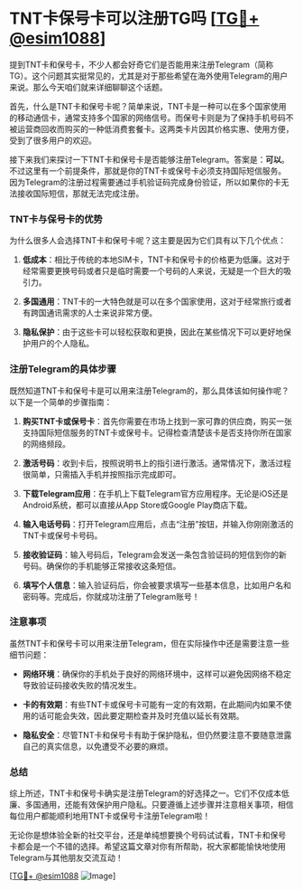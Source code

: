 # TNT卡保号卡可以注册TG吗 [[TG💪+ @esim1088](https://t.me/s/esim1088)]

提到TNT卡和保号卡，不少人都会好奇它们是否能用来注册Telegram（简称TG）。这个问题其实挺常见的，尤其是对于那些希望在海外使用Telegram的用户来说。那么今天咱们就来详细聊聊这个话题。

首先，什么是TNT卡和保号卡呢？简单来说，TNT卡是一种可以在多个国家使用的移动通信卡，通常支持多个国家的网络信号。而保号卡则是为了保持手机号码不被运营商回收而购买的一种低消费套餐卡。这两类卡片因其价格实惠、使用方便，受到了很多用户的欢迎。

接下来我们来探讨一下TNT卡和保号卡是否能够注册Telegram。答案是：**可以**。不过这里有一个前提条件，那就是你的TNT卡或保号卡必须支持国际短信服务。因为Telegram的注册过程需要通过手机验证码完成身份验证，所以如果你的卡无法接收国际短信，那就无法完成注册。

### TNT卡与保号卡的优势

为什么很多人会选择TNT卡和保号卡呢？这主要是因为它们具有以下几个优点：

1. **低成本**：相比于传统的本地SIM卡，TNT卡和保号卡的价格更为低廉。这对于经常需要更换号码或者只是临时需要一个号码的人来说，无疑是一个巨大的吸引力。
   
2. **多国通用**：TNT卡的一大特色就是可以在多个国家使用，这对于经常旅行或者有跨国通讯需求的人士来说非常方便。

3. **隐私保护**：由于这些卡可以轻松获取和更换，因此在某些情况下可以更好地保护用户的个人隐私。

### 注册Telegram的具体步骤

既然知道TNT卡和保号卡是可以用来注册Telegram的，那么具体该如何操作呢？以下是一个简单的步骤指南：

1. **购买TNT卡或保号卡**：首先你需要在市场上找到一家可靠的供应商，购买一张支持国际短信服务的TNT卡或保号卡。记得检查清楚该卡是否支持你所在国家的网络频段。

2. **激活号码**：收到卡后，按照说明书上的指引进行激活。通常情况下，激活过程很简单，只需插入手机并按照指示完成即可。

3. **下载Telegram应用**：在手机上下载Telegram官方应用程序。无论是iOS还是Android系统，都可以直接从App Store或Google Play商店下载。

4. **输入电话号码**：打开Telegram应用后，点击“注册”按钮，并输入你刚刚激活的TNT卡或保号卡号码。

5. **接收验证码**：输入号码后，Telegram会发送一条包含验证码的短信到你的新号码。确保你的手机能够正常接收这条短信。

6. **填写个人信息**：输入验证码后，你会被要求填写一些基本信息，比如用户名和密码等。完成后，你就成功注册了Telegram账号！

### 注意事项

虽然TNT卡和保号卡可以用来注册Telegram，但在实际操作中还是需要注意一些细节问题：

- **网络环境**：确保你的手机处于良好的网络环境中，这样可以避免因网络不稳定导致验证码接收失败的情况发生。
  
- **卡的有效期**：有些TNT卡或保号卡可能有一定的有效期，在此期间内如果不使用的话可能会失效，因此要定期检查并及时充值以延长有效期。

- **隐私安全**：尽管TNT卡和保号卡有助于保护隐私，但仍然要注意不要随意泄露自己的真实信息，以免遭受不必要的麻烦。

### 总结

综上所述，TNT卡和保号卡确实是注册Telegram的好选择之一。它们不仅成本低廉、多国通用，还能有效保护用户隐私。只要遵循上述步骤并注意相关事项，相信每位用户都能顺利地用TNT卡或保号卡注册Telegram啦！

无论你是想体验全新的社交平台，还是单纯想要换个号码试试看，TNT卡和保号卡都会是一个不错的选择。希望这篇文章对你有所帮助，祝大家都能愉快地使用Telegram与其他朋友交流互动！

[[TG💪+ @esim1088](https://t.me/s/esim1088) ![Image](https://i.postimg.cc/4NQfJmqS/Snipaste-2025-05-13-00-14-12.png)]